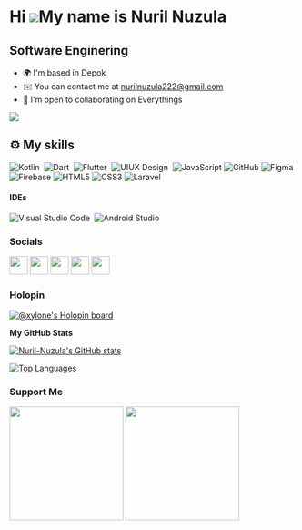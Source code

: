 Hi ![](https://user-images.githubusercontent.com/18350557/176309783-0785949b-9127-417c-8b55-ab5a4333674e.gif)My name is Nuril Nuzula
====================================================================================================================================

Software Enginering
--------

* 🌍  I'm based in Depok
* ✉️  You can contact me at [nurilnuzula222@gmail.com](mailto:nurilnuzula222@gmail.com)
* 🤝  I'm open to collaborating on Everythings

<a href="https://www.github.com/Nuril-Nuzula" target="_blank" rel="noreferrer"><img
src="https://img.shields.io/github/followers/Nuril-Nuzula?logo=github&style=for-the-badge&color=3382ed&labelColor=1c1917" /></a>

## ⚙️ My skills

![Kotlin](https://img.shields.io/badge/Kotlin-3E515A?style=for-the-badge&logo=kotlin&logoColor=white)&nbsp;
![Dart](https://img.shields.io/badge/Dart-01579B.svg?style=for-the-badge&logo=dart&logoColor=white)&nbsp;
![Flutter](https://img.shields.io/badge/Flutter-29B6F6.svg?style=for-the-badge&logo=flutter&logoColor=white)&nbsp;
![UIUX Design](https://img.shields.io/badge/Figma-000000.svg?style=for-the-badge&logo=figma&logoColor=white)&nbsp;
![JavaScript](https://img.shields.io/badge/JavaScript-F7DF1E?style=for-the-badge&logo=javascript&logoColor=black)
![GitHub](https://img.shields.io/badge/github%20-%23121011.svg?&style=for-the-badge&logo=github&logoColor=white&color=283238)
![Figma](https://img.shields.io/badge/Figma-F24E1E?style=for-the-badge&logo=figma&logoColor=white)
![Firebase](https://img.shields.io/badge/firebase-ffca28?style=for-the-badge&logo=firebase&logoColor=black)
![HTML5](https://img.shields.io/badge/html5%20-%23E34F26.svg?&style=for-the-badge&logo=html5&logoColor=white)
![CSS3](https://img.shields.io/badge/css3%20-%231572B6.svg?&style=for-the-badge&logo=css3&logoColor=white)
![Laravel](https://img.shields.io/badge/Laravel-3E515A?style=for-the-badge&logo=laravel&logoColor=red)&nbsp; 

#### IDEs

![Visual Studio Code](https://img.shields.io/badge/Visual%20Studio%20Code-0078d7.svg?style=for-the-badge&logo=visual-studio-code&logoColor=white)&nbsp;
![Android Studio](https://img.shields.io/badge/Android%20Studio-000000.svg?style=for-the-badge&logo=android-studio&logoColor=white)&nbsp;

### Socials

<p align="left"> <a href="https://discord.com/users/XYLONE#0735" target="_blank" rel="noreferrer"><img src="https://raw.githubusercontent.com/danielcranney/readme-generator/main/public/icons/socials/discord.svg" width="32" height="32" /></a> <a href="https://www.dribbble.com/Zaphkiell" target="_blank" rel="noreferrer"><img src="https://raw.githubusercontent.com/danielcranney/readme-generator/main/public/icons/socials/dribbble.svg" width="32" height="32" /></a> <a href="https://www.github.com/Nuril-Nuzula" target="_blank" rel="noreferrer"><img src="https://raw.githubusercontent.com/danielcranney/readme-generator/main/public/icons/socials/github.svg" width="32" height="32" /></a> <a href="https://www.linkedin.com/in/nuril-nuzula-26nhr/" target="_blank" rel="noreferrer"><img src="https://raw.githubusercontent.com/danielcranney/readme-generator/main/public/icons/socials/linkedin.svg" width="32" height="32" /></a> <a href="https://www.youtube.com/channel/UC6pJ7C7d4iTJYmyUkryIkOA" target="_blank" rel="noreferrer"><img src="https://raw.githubusercontent.com/danielcranney/readme-generator/main/public/icons/socials/youtube.svg" width="32" height="32" /></a></p>

### Holopin

[![@xylone's Holopin board](https://holopin.me/xylone)](https://holopin.io/@xylone)

<b>My GitHub Stats</b>

<a href="http://www.github.com/Nuril-Nuzula"><img src="https://github-readme-stats.vercel.app/api?username=Nuril-Nuzula&show_icons=true&hide=&count_private=true&title_color=14b8a6&text_color=ffffff&icon_color=3382ed&bg_color=1c1917&hide_border=true&show_icons=true" alt="Nuril-Nuzula's GitHub stats" /></a>

<a href="https://github.com/Nuril-Nuzula" align="left"><img src="https://github-readme-stats.vercel.app/api/top-langs/?username=Nuril-Nuzula&langs_count=10&title_color=14b8a6&text_color=ffffff&icon_color=3382ed&bg_color=1c1917&hide_border=true&locale=en&custom_title=Top%20%Languages" alt="Top Languages" /></a>

### Support Me

<a href="https://www.buymeacoffee.com/xylone"><img src="https://cdn.buymeacoffee.com/buttons/v2/default-yellow.png" width="200" /></a>
<a href="https://trakteer.id/xylone/tip"><img src="https://cdn.trakteer.id/images/mix/navbar-logo.png" width="200" /></a>
